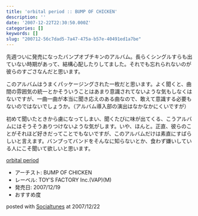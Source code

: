```yaml
---
title: 'orbital period :: BUMP OF CHICKEN'
description: ''
date: '2007-12-22T22:30:50.000Z'
categories: []
keywords: []
slug: "200712-56c7dad5-7a47-475a-b57e-40491ed1a7be"
---
```

先週ついに発売になったバンプオブチキンのアルバム。長らくシングルすらも出ていない時期があって、結構心配したりしてました。それでも忘れられないのが彼らのすごさなんだと思います。

このアルバムはうまくパッケージングされた一枚だと思います。よく聞くと、曲間の雰囲気の統一とかそういうことはあまり意識されてないような気もしなくはないですが、一曲一曲が本当に聞き応えのある曲なので、敢えて意識する必要もないのではないでしょうか。（アルバム導入部の演出はなかなかにくいですが）

初めて聞いたときから虜になってしまい、聞くたびに味が出てくる、こうアルバムにはそうそうありつけないような気がします。いや、ほんと。正直、彼らのことがそれほど好きだってことでもないですが、このアルバムだけは素直にすばらしいと言えます。バンプってバンドをそんなに知らないとか、食わず嫌いしている人にこそ聞いて欲しいと思います。

[orbital period](http://www.amazon.co.jp/exec/obidos/ASIN/B000ZGSQQE/mrchildrenonl-22/ref=nosim "orbital period")

*   アーチスト: BUMP OF CHICKEN
*   レーベル: TOY’S FACTORY Inc.(VAP)(M)
*   発売日: 2007/12/19
*   おすすめ度

posted with [Socialtunes](http://socialtunes.net) at 2007/12/22